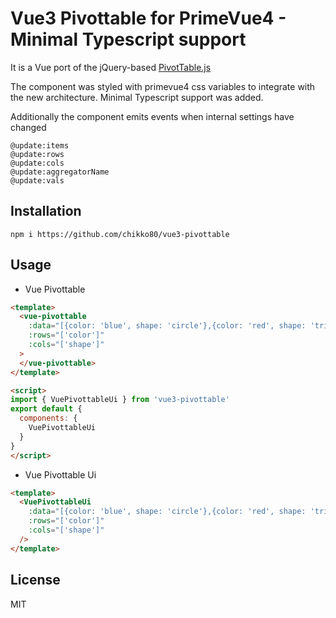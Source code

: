 
# Vue3 Pivottable for PrimeVue4 - Minimal Typescript support

It is a Vue port of the jQuery-based [PivotTable.js](https://pivottable.js.org/)

The component was styled with primevue4 css variables to integrate with the new architecture.
Minimal Typescript support was added.

Additionally the component emits events when internal settings have changed
```
@update:items
@update:rows
@update:cols
@update:aggregatorName
@update:vals
```

## Installation

```shall
npm i https://github.com/chikko80/vue3-pivottable
```

## Usage

* Vue Pivottable

```html
<template>
  <vue-pivottable
    :data="[{color: 'blue', shape: 'circle'},{color: 'red', shape: 'triangle'}]"
    :rows="['color']"
    :cols="['shape']"
  >
  </vue-pivottable>
</template>

<script>
import { VuePivottableUi } from 'vue3-pivottable'
export default {
  components: {
    VuePivottableUi
  }
}
</script>
```

* Vue Pivottable Ui

```html
<template>
  <VuePivottableUi
    :data="[{color: 'blue', shape: 'circle'},{color: 'red', shape: 'triangle'}]"
    :rows="['color']"
    :cols="['shape']"
  />
</template>
```

## License

MIT
